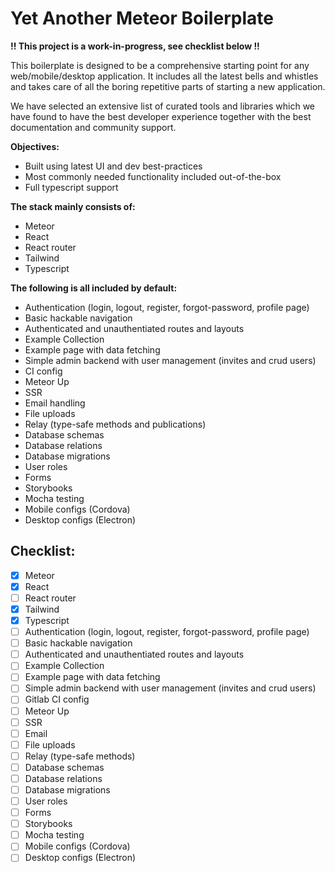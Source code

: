 # Yet Another Meteor Boilerplate

**!! This project is a work-in-progress, see checklist below !!**

This boilerplate is designed to be a comprehensive starting point for any web/mobile/desktop application. It includes all the latest bells and whistles and takes care of all the boring repetitive parts of starting a new application. 

We have selected an extensive list of curated tools and libraries which we have found to have the best developer experience together with the best documentation and community support.

**Objectives:**
* Built using latest UI and dev best-practices
* Most commonly needed functionality included out-of-the-box
* Full typescript support

**The stack mainly consists of:**
* Meteor
* React
* React router
* Tailwind
* Typescript

**The following is all included by default:**
* Authentication (login, logout, register, forgot-password, profile page)
* Basic hackable navigation
* Authenticated and unauthentiated routes and layouts
* Example Collection
* Example page with data fetching
* Simple admin backend with user management (invites and crud users)
* CI config
* Meteor Up
* SSR
* Email handling
* File uploads
* Relay (type-safe methods and publications)
* Database schemas
* Database relations
* Database migrations
* User roles
* Forms
* Storybooks
* Mocha testing
* Mobile configs (Cordova)
* Desktop configs (Electron)

## Checklist:
- [x] Meteor
- [x] React
- [ ] React router
- [x] Tailwind
- [x] Typescript
- [ ] Authentication (login, logout, register, forgot-password, profile page)
- [ ] Basic hackable navigation
- [ ] Authenticated and unauthentiated routes and layouts
- [ ] Example Collection
- [ ] Example page with data fetching
- [ ] Simple admin backend with user management (invites and crud users)
- [ ] Gitlab CI config
- [ ] Meteor Up
- [ ] SSR
- [ ] Email
- [ ] File uploads
- [ ] Relay (type-safe methods)
- [ ] Database schemas
- [ ] Database relations
- [ ] Database migrations
- [ ] User roles
- [ ] Forms
- [ ] Storybooks
- [ ] Mocha testing
- [ ] Mobile configs (Cordova)
- [ ] Desktop configs (Electron)